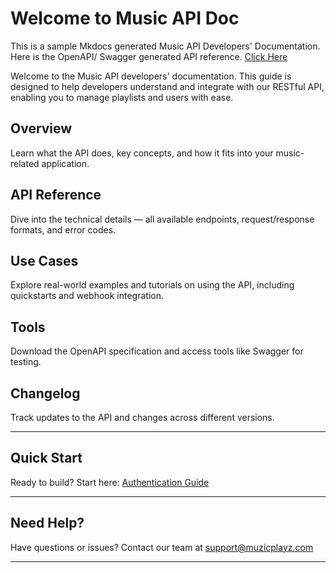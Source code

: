 # Welcome to Music API Doc

This is a sample Mkdocs generated Music API Developers' Documentation. Here is the OpenAPI/ Swagger generated API reference. [Click Here](https://charvi-rajput.github.io/musicapi/)

Welcome to the Music API developers' documentation. This guide is designed to help developers understand and integrate with our RESTful API, enabling you to manage playlists and users with ease.

## Overview
Learn what the API does, key concepts, and how it fits into your music-related application.

## API Reference
Dive into the technical details — all available endpoints, request/response formats, and error codes.

## Use Cases
Explore real-world examples and tutorials on using the API, including quickstarts and webhook integration.

## Tools
Download the OpenAPI specification and access tools like Swagger for testing.

## Changelog
Track updates to the API and changes across different versions.

---

## Quick Start

Ready to build? Start here: [Authentication Guide](getting-started/authentication.md)

---

## Need Help?

Have questions or issues? Contact our team at [support@muzicplayz.com](mailto:support@example.com)

---


